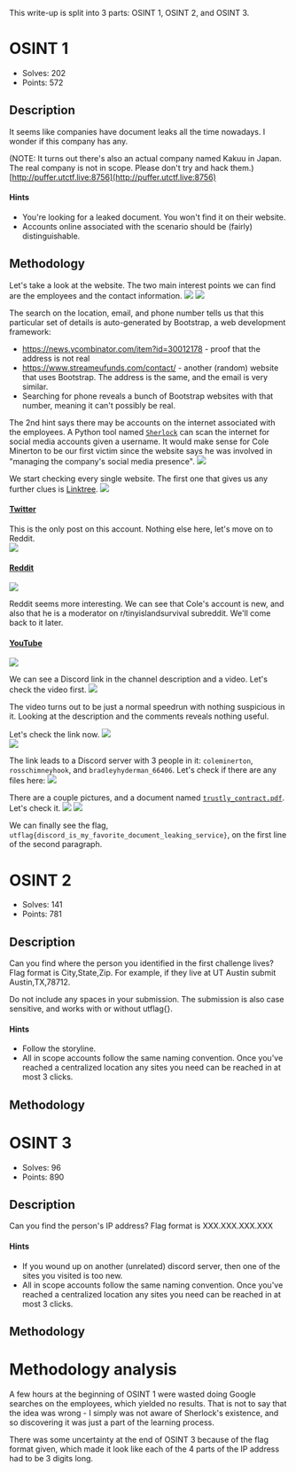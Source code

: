 This write-up is split into 3 parts: OSINT 1, OSINT 2, and OSINT 3.
# OSINT 1
- Solves: 202
- Points: 572
## Description
It seems like companies have document leaks all the time nowadays. I wonder if this company has any.

(NOTE: It turns out there's also an actual company named Kakuu in Japan. The real company is not in scope. Please don't try and hack them.)
[http://puffer.utctf.live:8756](http://puffer.utctf.live:8756)
#### Hints
- You're looking for a leaked document. You won't find it on their website.
- Accounts online associated with the scenario should be (fairly) distinguishable.
## Methodology
Let's take a look at the website. The two main interest points we can find are the employees and the contact information.
<img src="media/osint/employees.png">
<img src="media/osint/address.png">

The search on the location, email, and phone number tells us that this particular set of details is auto-generated by Bootstrap, a web development framework:
- https://news.ycombinator.com/item?id=30012178 - proof that the address is not real
- https://www.streameufunds.com/contact/ - another (random) website that uses Bootstrap. The address is the same, and the email is very similar.
- Searching for phone reveals a bunch of Bootstrap websites with that number, meaning it can't possibly be real.

The 2nd hint says there may be accounts on the internet associated with the employees. A Python tool named [`Sherlock`](https://github.com/sherlock-project/sherlock) can scan the internet for social media accounts given a username. It would make sense for Cole Minerton to be our first victim since the website says he was involved in "managing the company's social media presence".
<img src="media/osint/cole-sherlock.png">  

We start checking every single website. The first one that gives us any further clues is [Linktree](https://linktr.ee/ColeMinerton).
<img src="media/osint/cole-linktree.png">
#### [Twitter](https://twitter.com/coleminerton)
This is the only post on this account. Nothing else here, let's move on to Reddit.  
<img src="media/osint/cole-twitter.png">
#### [Reddit](https://old.reddit.com/user/coleminerton)
<img src="media/osint/cole-reddit.png">

Reddit seems more interesting. We can see that Cole's account is new, and also that he is a moderator on r/tinyislandsurvival subreddit. We'll come back to it later.
#### [YouTube](https://www.youtube.com/@ColeMinerton)
<img src="media/osint/cole-youtube.png">  

We can see a Discord link in the channel description and a video. Let's check the video first.
<img src="media/osint/youtube-video.png">  

The video turns out to be just a normal speedrun with nothing suspicious in it. Looking at the description and the comments reveals nothing useful. 

Let's check the link now.
<img src="media/osint/discord1.png">  
<img src="media/osint/discord2.png">

The link leads to a Discord server with 3 people in it: `coleminerton`, `rosschimneyhook`, and `bradleyhyderman_66406`. Let's check if there are any files here:
<img src="media/osint/discord-files.png">  

There are a couple pictures, and a document named [`trustly_contract.pdf`](media/osint/trustly_contract.pdf). Let's check it.
<img src="media/osint/contract-1.png">
<img src="media/osint/contract-2.png">

We can finally see the flag, `utflag{discord_is_my_favorite_document_leaking_service}`, on the first line of the second paragraph.
# OSINT 2
- Solves: 141
- Points: 781
## Description
Can you find where the person you identified in the first challenge lives? Flag format is City,State,Zip. For example, if they live at UT Austin submit Austin,TX,78712.

Do not include any spaces in your submission. The submission is also case sensitive, and works with or without utflag{}.
#### Hints
- Follow the storyline.
- All in scope accounts follow the same naming convention. Once you've reached a centralized location any sites you need can be reached in at most 3 clicks.
## Methodology
# OSINT 3
- Solves: 96
- Points: 890
## Description
Can you find the person's IP address? Flag format is XXX.XXX.XXX.XXX
#### Hints
- If you wound up on another (unrelated) discord server, then one of the sites you visited is too new.
- All in scope accounts follow the same naming convention. Once you've reached a centralized location any sites you need can be reached in at most 3 clicks.
## Methodology
# Methodology analysis
A few hours at the beginning of OSINT 1 were wasted doing Google searches on the employees, which yielded no results. That is not to say that the idea was wrong - I simply was not aware of Sherlock's existence, and so discovering it was just a part of the learning process.

There was some uncertainty at the end of OSINT 3 because of the flag format given, which made it look like each of the 4 parts of the IP address had to be 3 digits long.